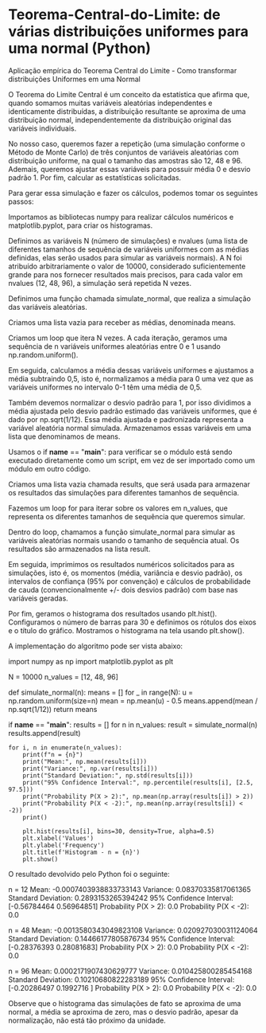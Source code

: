 # Teorema-Central-do-Limite: de várias distribuições uniformes para uma normal (Python)
Aplicação empírica do Teorema Central do Limite - Como transformar distribuições Uniformes em uma Normal

O Teorema do Limite Central é um conceito da estatística que afirma que, quando somamos muitas variáveis aleatórias independentes e identicamente distribuídas, a distribuição resultante se aproxima de uma distribuição normal, independentemente da distribuição original das variáveis individuais.

No nosso caso, queremos fazer a repetição (uma simulação conforme o Método de Monte Carlo) de três conjuntos de variáveis aleatórias com distribuição uniforme, na qual o tamanho das amostras são 12, 48 e 96. Ademais, queremos ajustar essas variáveis para possuir média 0 e desvio padrão 1. Por fim, calcular as estatísticas solicitadas.

Para gerar essa simulação e fazer os cálculos, podemos tomar os seguintes passos:

Importamos as bibliotecas numpy para realizar cálculos numéricos e matplotlib.pyplot, para criar os histogramas.

Definimos as variáveis N (número de simulações) e nvalues (uma lista de diferentes tamanhos de sequência de variáveis uniformes com as médias definidas, elas serão usados para simular as variáveis normais). A N foi atribuído arbitrariamente o valor de 10000, considerado suficientemente grande para nos fornecer resultados mais precisos, para cada valor em nvalues (12, 48, 96), a simulação será repetida N vezes.

Definimos uma função chamada simulate_normal, que realiza a simulação das variáveis aleatórias.

Criamos uma lista vazia para receber as médias, denominada means.

Criamos um loop que itera N vezes. A cada iteração, geramos uma sequência de n variáveis uniformes aleatórias entre 0 e 1 usando np.random.uniform().

Em seguida, calculamos a média dessas variáveis uniformes e ajustamos a média subtraindo 0,5, isto é, normalizamos a média para 0 uma vez que as variáveis uniformes no intervalo 0-1 têm uma média de 0,5.

Também devemos normalizar o desvio padrão para 1, por isso dividimos a média ajustada pelo desvio padrão estimado das variáveis uniformes, que é dado por np.sqrt(1/12). Essa média ajustada e padronizada representa a variável aleatória normal simulada. Armazenamos essas variáveis em uma lista que denominamos de means.

Usamos o if __name__ == "__main__": para verificar se o módulo está sendo executado diretamente como um script, em vez de ser importado como um módulo em outro código.

Criamos uma lista vazia chamada results, que será usada para armazenar os resultados das simulações para diferentes tamanhos de sequência.

Fazemos um loop for para iterar sobre os valores em n_values, que representa os diferentes tamanhos de sequência que queremos simular.

Dentro do loop, chamamos a função simulate_normal para simular as variáveis aleatórias normais usando o tamanho de sequência atual. Os resultados são armazenados na lista result.

Em seguida, imprimimos os resultados numéricos solicitados para as simulações, isto é, os momentos (média, variância e desvio padrão), os intervalos de confiança (95% por convenção) e cálculos de probabilidade de cauda (convencionalmente +/- dois desvios padrão) com base nas variáveis geradas.

Por fim, geramos o histograma dos resultados usando plt.hist(). Configuramos o número de barras para 30 e definimos os rótulos dos eixos e o título do gráfico. Mostramos o histograma na tela usando plt.show().

A implementação do algoritmo pode ser vista abaixo:


import numpy as np
import matplotlib.pyplot as plt

N = 10000
n_values = [12, 48, 96]

def simulate_normal(n):
    means = []
    for _ in range(N):
        u = np.random.uniform(size=n)
        mean = np.mean(u) - 0.5
        means.append(mean / np.sqrt(1/12))
    return means

if __name__ == "__main__":
    results = []
    for n in n_values:
        result = simulate_normal(n)
        results.append(result)
    
    for i, n in enumerate(n_values):
        print(f"n = {n}")
        print("Mean:", np.mean(results[i]))
        print("Variance:", np.var(results[i]))
        print("Standard Deviation:", np.std(results[i]))
        print("95% Confidence Interval:", np.percentile(results[i], [2.5, 97.5]))
        print("Probability P(X > 2):", np.mean(np.array(results[i]) > 2))
        print("Probability P(X < -2):", np.mean(np.array(results[i]) < -2))
        print()
    
        plt.hist(results[i], bins=30, density=True, alpha=0.5)
        plt.xlabel('Values')
        plt.ylabel('Frequency')
        plt.title(f'Histogram - n = {n}')
        plt.show()

O resultado devolvido pelo Python foi o seguinte:


n = 12
Mean: -0.0007403938833733143
Variance: 0.08370335817061365
Standard Deviation: 0.2893153265394242
95% Confidence Interval: [-0.56784464 0.56964851]
Probability P(X > 2): 0.0
Probability P(X < -2): 0.0


n = 48
Mean: -0.0013580343049823108
Variance: 0.020927030031124064
Standard Deviation: 0.14466177805876734
95% Confidence Interval: [-0.28376393 0.28081683]
Probability P(X > 2): 0.0
Probability P(X < -2): 0.0


n = 96
Mean: 0.0002171907430629777
Variance: 0.010425800285454168
Standard Deviation: 0.10210680822283189
95% Confidence Interval: [-0.20286497 0.1992716 ]
Probability P(X > 2): 0.0
Probability P(X < -2): 0.0

Observe que o histograma das simulações de fato se aproxima de uma normal, a média se aproxima de zero, mas o desvio padrão, apesar da normalização, não está tão próximo da unidade.

